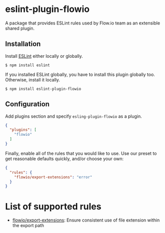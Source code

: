 # eslint-plugin-flowio

A package that provides ESLint rules used by Flow.io team as an extensible shared plugin.

## Installation

Install [ESLint](https://github.com/eslint/eslint) either locally or globally.

```
$ npm install eslint
```

If you installed ESLint globally, you have to install this plugin globally too. 
Otherwise, install it locally.

```
$ npm install eslint-plugin-flowio
```

## Configuration

Add plugins section and specify `esling-plugin-flowio` as a plugin.

```json
{
  "plugins": [
    "flowio"
  ]
}
```

Finally, enable all of the rules that you would like to use. Use our preset to 
get reasonable defaults quickly, and/or choose your own:

```json
{
  "rules": {
    "flowio/export-extensions": "error"
  }
}
```

# List of supported rules

* [flowio/export-extensions](docs/rules/export-extensions.md): Ensure consistent use of file extension within the export path
